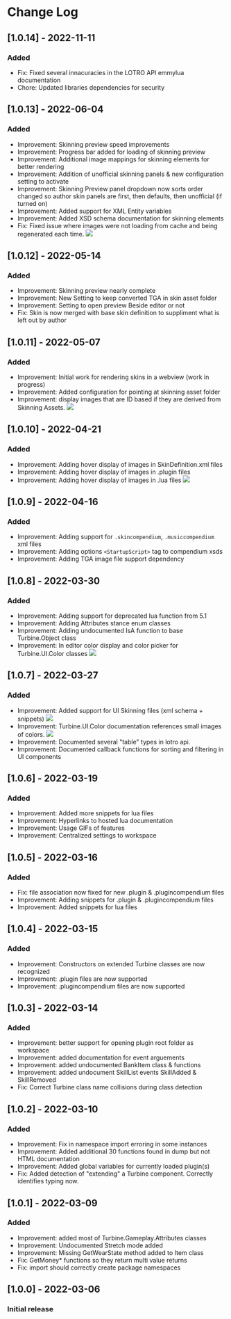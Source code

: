 # Change Log

## [1.0.14] - 2022-11-11
### Added
- Fix: Fixed several innacuracies in the LOTRO API emmylua documentation
- Chore: Updated libraries dependencies for security
  
## [1.0.13] - 2022-06-04
### Added
- Improvement: Skinning preview speed improvements
- Improvement: Progress bar added for loading of skinning preview
- Improvement: Additional image mappings for skinning elements for better rendering
- Improvement: Addition of unofficial skinning panels & new configuration setting to activate
- Improvement: Skinning Preview panel dropdown now sorts order changed so author skin panels are first, then defaults, then unofficial (if turned on)
- Improvement: Added support for XML Entity variables
- Improvement: Added XSD schema documentation for skinning elements
- Fix: Fixed issue where images were not loading from cache and being regenerated each time.
![](https://github.com/lunarwtr/vscode-lotro-api/raw/main/resources/img/skinpreview2.gif)

## [1.0.12] - 2022-05-14
### Added
- Improvement: Skinning preview nearly complete
- Improvement: New Setting to keep converted TGA in skin asset folder
- Improvement: Setting to open preview Beside editor or not
- Fix: Skin is now merged with base skin definition to suppliment what is left out by author

## [1.0.11] - 2022-05-07
### Added
- Improvement: Initial work for rendering skins in a webview (work in progress)
- Improvement: Added configuration for pointing at skinning asset folder
- Improvement: display images that are ID based if they are derived from Skinning Assets.
![](https://github.com/lunarwtr/vscode-lotro-api/raw/main/resources/img/skinpreview.gif)

## [1.0.10] - 2022-04-21
### Added
- Improvement: Adding hover display of images in SkinDefinition.xml files
- Improvement: Adding hover display of images in .plugin files
- Improvement: Adding hover display of images in .lua files
![](https://github.com/lunarwtr/vscode-lotro-api/raw/main/resources/img/imageview.gif)

## [1.0.9] - 2022-04-16
### Added
- Improvement: Adding support for  `.skincompendium`, `.musiccompendium`  xml files 
- Improvement: Adding options `<StartupScript>` tag to compendium xsds
- Improvement: Adding TGA image file support dependency

## [1.0.8] - 2022-03-30
### Added
- Improvement: Adding support for deprecated lua function from 5.1
- Improvement: Adding Attributes stance enum classes
- Improvement: Adding undocumented IsA function to base Turbine.Object class
- Improvement: In editor color display and color picker for Turbine.UI.Color classes
    ![](https://github.com/lunarwtr/vscode-lotro-api/raw/main/resources/img/color2.gif)

## [1.0.7] - 2022-03-27
### Added
- Improvement: Added support for UI Skinning files (xml schema + snippets)
    ![](https://github.com/lunarwtr/vscode-lotro-api/raw/main/resources/img/skinning.gif)
- Improvement: Turbine.UI.Color documentation references small images of colors.
    ![](https://github.com/lunarwtr/vscode-lotro-api/raw/main/resources/img/color.gif)
- Improvement: Documented several "table" types in lotro api.
- Improvement: Documented callback functions for sorting and filtering in UI components

## [1.0.6] - 2022-03-19
### Added
- Improvement: Added more snippets for lua files
- Improvement: Hyperlinks to hosted lua documentation
- Improvement: Usage GIFs of features
- Improvement: Centralized settings to workspace

## [1.0.5] - 2022-03-16
### Added
- Fix: file association now fixed for new .plugin & .plugincompendium files
- Improvement: Adding snippets for .plugin & .plugincompendium files
- Improvement: Added snippets for lua files

## [1.0.4] - 2022-03-15
### Added
- Improvement: Constructors on extended Turbine classes are now recognized
- Improvement: .plugin files are now supported
- Improvement: .plugincompendium files are now supported

## [1.0.3] - 2022-03-14
### Added
- Improvement: better support for opening plugin root folder as workspace
- Improvement: added documentation for event arguements
- Improvement: added undocumented BankItem class & functions
- Improvement: added undocument SkillList events SkillAdded & SkillRemoved
- Fix: Correct Turbine class name collisions during class detection

## [1.0.2] - 2022-03-10
### Added
- Improvement: Fix in namespace import erroring in some instances
- Improvement: Added additional 30 functions found in dump but not HTML documentation
- Improvement: Added global variables for currently loaded plugin(s)
- Fix: Added detection of "extending" a Turbine component.  Correctly identifies typing now.

## [1.0.1] - 2022-03-09
### Added
- Improvement: added most of Turbine.Gameplay.Attributes classes
- Improvement: Undocumented Stretch mode added
- Improvement: Missing GetWearState method added to Item class
- Fix: GetMoney* functions so they return multi value returns
- Fix: import should correctly create package namespaces

## [1.0.0] - 2022-03-06
### Initial release